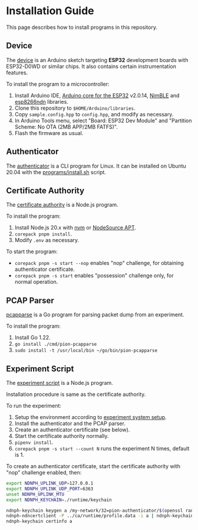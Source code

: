 # Installation Guide

This page describes how to install programs in this repository.

## Device

The [device](../examples/device) is an Arduino sketch targeting **ESP32** development boards with ESP32-D0WD or similar chips.
It also contains certain instrumentation features.

To install the program to a microcontroller:

1. Install Arduino IDE, [Arduino core for the ESP32](https://github.com/espressif/arduino-esp32) v2.0.14, [NimBLE](https://github.com/h2zero/NimBLE-Arduino) and [esp8266ndn](https://github.com/yoursunny/esp8266ndn) libraries.
2. Clone this repository to `$HOME/Arduino/libraries`.
3. Copy `sample.config.hpp` to `config.hpp`, and modify as necessary.
4. In Arduino Tools menu, select "Board: ESP32 Dev Module" and "Partition Scheme: No OTA (2MB APP/2MB FATFS)".
5. Flash the firmware as usual.

## Authenticator

The [authenticator](../programs/authenticator) is a CLI program for Linux.
It can be installed on Ubuntu 20.04 with the [programs/install.sh](../programs/install.sh) script.

## Certificate Authority

The [certificate authority](../extras/ca) is a Node.js program.

To install the program:

1. Install Node.js 20.x with [nvm](https://github.com/nvm-sh/nvm) or [NodeSource APT](https://github.com/nodesource/distributions).
2. `corepack pnpm install`.
3. Modify `.env` as necessary.

To start the program:

* `corepack pnpm -s start --nop` enables "nop" challenge, for obtaining authenticator certificate.
* `corepack pnpm -s start` enables "possession" challenge only, for normal operation.

## PCAP Parser

[pcapparse](../extras/pcapparse) is a Go program for parsing packet dump from an experiment.

To install the program:

1. Install Go 1.22.
2. `go install ./cmd/pion-pcapparse`
3. `sudo install -t /usr/local/bin ~/go/bin/pion-pcapparse`

## Experiment Script

The [experiment script](../extras/exp) is a Node.js program.

Installation procedure is same as the certificate authority.

To run the experiment:

1. Setup the environment according to [experiment system setup](expsetup.md).
2. Install the authenticator and the PCAP parser.
3. Create an authenticator certificate (see below).
4. Start the certificate authority normally.
5. `pipenv install`.
6. `corepack pnpm -s start --count N` runs the experiment N times, default is 1.

To create an authenticator certificate, start the certificate authority with "nop" challenge enabled, then:

```bash
export NDNPH_UPLINK_UDP=127.0.0.1
export NDNPH_UPLINK_UDP_PORT=6363
unset NDNPH_UPLINK_MTU
export NDNPH_KEYCHAIN=./runtime/keychain

ndnph-keychain keygen a /my-network/32=pion-authenticator/$(openssl rand -hex 4) >/dev/null
ndnph-ndncertclient -P ../ca/runtime/profile.data -i a | ndnph-keychain certimport a
ndnph-keychain certinfo a
```

